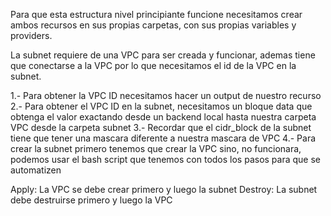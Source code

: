Para que esta estructura nivel principiante funcione necesitamos crear ambos recursos en sus propias carpetas, con sus propias variables y providers.

La subnet requiere de una VPC para ser creada y funcionar, ademas tiene que conectarse a la VPC por lo que necesitamos el id de la VPC en la subnet.

1.- Para obtener la VPC ID necesitamos hacer un output de nuestro recurso
2.- Para obtener el VPC ID en la subnet, necesitamos un bloque data que obtenga el valor exactando desde un backend local hasta nuestra carpeta VPC desde la carpeta subnet
3.- Recordar que el cidr_block de la subnet tiene que tener una mascara diferente a nuestra mascara de VPC
4.- Para crear la subnet primero tenemos que crear la VPC sino, no funcionara, podemos usar el bash script que tenemos con todos los pasos para que se automatizen


Apply: La VPC se debe crear primero y luego la subnet
Destroy: La subnet debe destruirse primero y luego la VPC